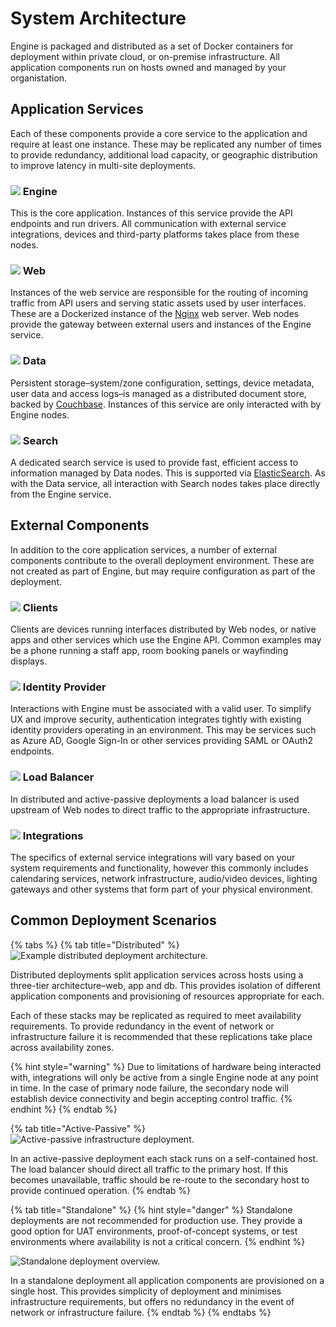 # System Architecture

Engine is packaged and distributed as a set of Docker containers for deployment within private cloud, or on-premise infrastructure. All application components run on hosts owned and managed by your organistation.

## Application Services

Each of these components provide a core service to the application and require at least one instance. These may be replicated any number of times to provide redundancy, additional load capacity, or geographic distribution to improve latency in multi-site deployments.

### ![](../.gitbook/assets/services-engine.svg) Engine

This is the core application. Instances of this service provide the API endpoints and run drivers. All communication with external service integrations, devices and third-party platforms takes place from these nodes.

### ![](../.gitbook/assets/services-web.png) Web

Instances of the web service are responsible for the routing of incoming traffic from API users and serving static assets used by user interfaces. These are a Dockerized instance of the [Nginx](https://www.nginx.com/) web server. Web nodes provide the gateway between external users and instances of the Engine service.

### ![](../.gitbook/assets/services-data.png) Data

Persistent storage–system/zone configuration, settings, device metadata, user data and access logs–is managed as a distributed document store, backed by [Couchbase](https://www.couchbase.com/). Instances of this service are only interacted with by Engine nodes.

### ![](../.gitbook/assets/services-search.png) Search

A dedicated search service is used to provide fast, efficient access to information managed by Data nodes. This is supported via [ElasticSearch](https://www.elastic.co/products/elasticsearch). As with the Data service, all interaction with Search nodes takes place directly from the Engine service.

## External Components

In addition to the core application services, a number of external components contribute to the overall deployment environment. These are not created as part of Engine, but may require configuration as part of the deployment.

### ![](../.gitbook/assets/components-client.svg) Clients

Clients are devices running interfaces distributed by Web nodes, or native apps and other services which use the Engine API. Common examples may be a phone running a staff app, room booking panels or wayfinding displays.

### ![](../.gitbook/assets/components-identity.svg) Identity Provider

Interactions with Engine must be associated with a valid user. To simplify UX and improve security, authentication integrates tightly with existing identity providers operating in an environment. This may be services such as Azure AD, Google Sign-In or other services providing SAML or OAuth2 endpoints.

### ![](../.gitbook/assets/components-load-balancer.svg) Load Balancer

In distributed and active-passive deployments a load balancer is used upstream of Web nodes to direct traffic to the appropriate infrastructure.

### ![](../.gitbook/assets/components-integrations.svg) Integrations

The specifics of external service integrations will vary based on your system requirements and functionality, however this commonly includes calendaring services, network infrastructure, audio/video devices, lighting gateways and other systems that form part of your physical environment.

## Common Deployment Scenarios

{% tabs %}
{% tab title="Distributed" %}
![Example distributed deployment architecture.](../.gitbook/assets/deployment-distributed.svg)

Distributed deployments split application services across hosts using a three-tier architecture–web, app and db. This provides isolation of different application components and provisioning of resources appropriate for each.

Each of these stacks may be replicated as required to meet availability requirements. To provide redundancy in the event of network or infrastructure failure it is recommended that these replications take place across availability zones.

{% hint style="warning" %}
Due to limitations of hardware being interacted with, integrations will only be active from a single Engine node at any point in time. In the case of primary node failure, the secondary node will establish device connectivity and begin accepting control traffic.
{% endhint %}
{% endtab %}

{% tab title="Active-Passive" %}
![Active-passive infrastructure deployment.](../.gitbook/assets/deployment-active-passive.svg)

In an active-passive deployment each stack runs on a self-contained host. The load balancer should direct all traffic to the primary host. If this becomes unavailable, traffic should be re-route to the secondary host to provide continued operation.
{% endtab %}

{% tab title="Standalone" %}
{% hint style="danger" %}
Standalone deployments are not recommended for production use. They provide a good option for UAT environments, proof-of-concept systems, or test environments where availability is not a critical concern.
{% endhint %}

![Standalone deployment overview.](../.gitbook/assets/deployment-standalone.svg)

In a standalone deployment all application components are provisioned on a single host. This provides simplicity of deployment and minimises infrastructure requirements, but offers no redundancy in the event of network or infrastructure failure.
{% endtab %}
{% endtabs %}

